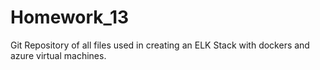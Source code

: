 # Homework_13
Git Repository of all files used in creating an ELK Stack with dockers and azure virtual machines.
